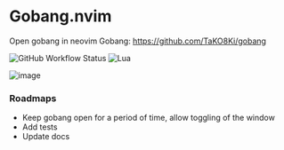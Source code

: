 # Gobang.nvim
Open gobang in neovim
Gobang: https://github.com/TaKO8Ki/gobang

![GitHub Workflow Status](https://img.shields.io/github/actions/workflow/status/icyavocado/gobang.nvim/lint-test.yml?branch=main&style=for-the-badge)
![Lua](https://img.shields.io/badge/Made%20with%20Lua-blueviolet.svg?style=for-the-badge&logo=lua)

![image](https://github.com/icyavocado/gobang.nvim/assets/45118765/c7d2388a-c3e9-4699-be86-e9543c4f6231)

### Roadmaps
- Keep gobang open for a period of time, allow toggling of the window
- Add tests
- Update docs
